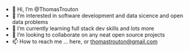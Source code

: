 - 👋 Hi, I’m @ThomasTrouton
- 👀 I’m interested in software development and data sicence and open data problems
- 🌱 I’m currently learning full stack dev skills and lots more
- 💞️ I’m looking to collaborate on any neat open source projects
- 📫 How to reach me ... here, or thomastrouton@gmail.com 

<!---
ThomasTrouton/ThomasTrouton is a ✨ special ✨ repository because its `README.md` (this file) appears on your GitHub profile.
You can click the Preview link to take a look at your changes.
--->
